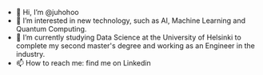 - 👋 Hi, I’m @juhohoo
- 👀 I’m interested in new technology, such as AI, Machine Learning and Quantum Computing.
- 🌱 I’m currently studying Data Science at the University of Helsinki to complete my second master's degree and working as an Engineer in the industry.
- 📫 How to reach me: find me on Linkedin

<!---
juhohoo/juhohoo is a ✨ special ✨ repository because its `README.md` (this file) appears on your GitHub profile.
You can click the Preview link to take a look at your changes.
--->
